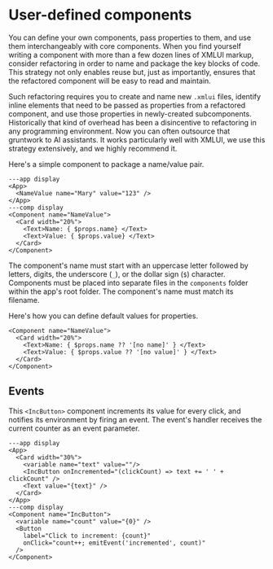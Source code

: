 # User-defined components

You can define your own components, pass properties to them, and use them interchangeably with core components. When you find yourself writing a component with more than a few dozen lines of XMLUI markup, consider refactoring in order to name and package the key blocks of code. This strategy not only enables reuse but, just as importantly, ensures that the refactored component will be easy to read and maintain.

Such refactoring requires you to create and name new `.xmlui` files, identify inline elements that need to be passed as properties from a refactored component, and use those properties in newly-created subcomponents. Historically that kind of overhead has been a disincentive to refactoring in any programming environment. Now you can often outsource that gruntwork to AI assistants. It works particularly well with XMLUI, we use this strategy extensively, and we highly recommend it.

Here's a simple component to package a name/value pair.

```xmlui-pg display noHeader
---app display
<App>
  <NameValue name="Mary" value="123" />
</App>
---comp display
<Component name="NameValue">
  <Card width="20%">
    <Text>Name: { $props.name} </Text>
    <Text>Value: { $props.value} </Text>
  </Card>
</Component>
```

The component's name must start with an uppercase letter followed by letters, digits, the underscore (`_`), or the dollar sign (`$`) character. Components must be placed into separate files in the `components` folder within the app's root folder. The component's name must match its filename.

Here's how you can define default values for properties.

```xmlui
<Component name="NameValue">
  <Card width="20%">
    <Text>Name: { $props.name ?? '[no name]' } </Text>
    <Text>Value: { $props.value ?? '[no value]' } </Text>
  </Card>
</Component>
```

## Events

This `<IncButton>` component increments its value for every click, and notifies its environment by firing an event. The event's handler receives the current counter as an event parameter.

```xmlui-pg noHeader
---app display
<App>
  <Card width="30%">
    <variable name="text" value=""/>
    <IncButton onIncremented="(clickCount) => text += ' ' + clickCount" />
    <Text value="{text}" />
  </Card>
</App>
---comp display
<Component name="IncButton">
  <variable name="count" value="{0}" />
  <Button
    label="Click to increment: {count}"
    onClick="count++; emitEvent('incremented', count)"
  />
</Component>
```

